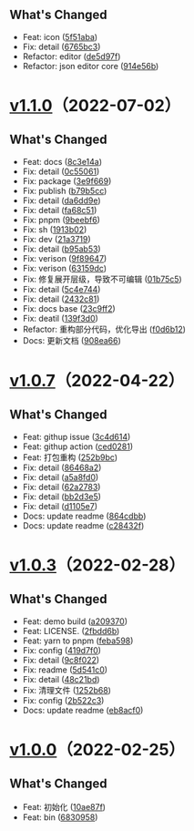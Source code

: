 ## What's Changed
  - Feat: icon ([5f51aba](https://github.com/alqmc/gacm/commit/5f51aba))
  - Fix: detail ([6765bc3](https://github.com/alqmc/gacm/commit/6765bc3))
  - Refactor: editor ([de5d97f](https://github.com/alqmc/gacm/commit/de5d97f))
  - Refactor: json editor core ([914e56b](https://github.com/alqmc/gacm/commit/914e56b))
# [v1.1.0](https://github.com/alqmc/gacm/compare/v1.0.7...v1.1.0)（2022-07-02）


## What's Changed
  - Feat: docs ([8c3e14a](https://github.com/alqmc/gacm/commit/8c3e14a))
  - Fix: detail ([0c55061](https://github.com/alqmc/gacm/commit/0c55061))
  - Fix: package ([3e9f669](https://github.com/alqmc/gacm/commit/3e9f669))
  - Fix: publish ([b79b5cc](https://github.com/alqmc/gacm/commit/b79b5cc))
  - Fix: detail ([da6dd9e](https://github.com/alqmc/gacm/commit/da6dd9e))
  - Fix: detail ([fa68c51](https://github.com/alqmc/gacm/commit/fa68c51))
  - Fix: pnpm ([9beebf6](https://github.com/alqmc/gacm/commit/9beebf6))
  - Fix: sh ([1913b02](https://github.com/alqmc/gacm/commit/1913b02))
  - Fix: dev ([21a3719](https://github.com/alqmc/gacm/commit/21a3719))
  - Fix: detail ([b95ab53](https://github.com/alqmc/gacm/commit/b95ab53))
  - Fix: verison ([9f89647](https://github.com/alqmc/gacm/commit/9f89647))
  - Fix: verison ([63159dc](https://github.com/alqmc/gacm/commit/63159dc))
  - Fix: 修复展开层级，导致不可编辑 ([01b75c5](https://github.com/alqmc/gacm/commit/01b75c5))
  - Fix: detail ([5c4e744](https://github.com/alqmc/gacm/commit/5c4e744))
  - Fix: detail ([2432c81](https://github.com/alqmc/gacm/commit/2432c81))
  - Fix: docs base ([23c9ff2](https://github.com/alqmc/gacm/commit/23c9ff2))
  - Fix: deatil ([139f3d0](https://github.com/alqmc/gacm/commit/139f3d0))
  - Refactor: 重构部分代码，优化导出 ([f0d6b12](https://github.com/alqmc/gacm/commit/f0d6b12))
  - Docs: 更新文档 ([908ea66](https://github.com/alqmc/gacm/commit/908ea66))
# [v1.0.7](https://github.com/alqmc/gacm/compare/v1.0.3...v1.0.7)（2022-04-22）


## What's Changed
  - Feat: githup issue ([3c4d614](https://github.com/alqmc/gacm/commit/3c4d614))
  - Feat: githup action ([ced0281](https://github.com/alqmc/gacm/commit/ced0281))
  - Feat: 打包重构 ([252b9bc](https://github.com/alqmc/gacm/commit/252b9bc))
  - Fix: detail ([86468a2](https://github.com/alqmc/gacm/commit/86468a2))
  - Fix: detail ([a5a8fd0](https://github.com/alqmc/gacm/commit/a5a8fd0))
  - Fix: detail ([62a2783](https://github.com/alqmc/gacm/commit/62a2783))
  - Fix: detail ([bb2d3e5](https://github.com/alqmc/gacm/commit/bb2d3e5))
  - Fix: detail ([d1105e7](https://github.com/alqmc/gacm/commit/d1105e7))
  - Docs: update readme ([864cdbb](https://github.com/alqmc/gacm/commit/864cdbb))
  - Docs: update readme ([c28432f](https://github.com/alqmc/gacm/commit/c28432f))
# [v1.0.3](https://github.com/alqmc/gacm/compare/v1.0.0...v1.0.3)（2022-02-28）


## What's Changed
  - Feat: demo build ([a209370](https://github.com/alqmc/gacm/commit/a209370))
  - Feat: LICENSE. ([2fbdd6b](https://github.com/alqmc/gacm/commit/2fbdd6b))
  - Feat: yarn to pnpm ([feba598](https://github.com/alqmc/gacm/commit/feba598))
  - Fix: config ([419d7f0](https://github.com/alqmc/gacm/commit/419d7f0))
  - Fix: detail ([9c8f022](https://github.com/alqmc/gacm/commit/9c8f022))
  - Fix: readme ([5d541c0](https://github.com/alqmc/gacm/commit/5d541c0))
  - Fix: detail ([48c21bd](https://github.com/alqmc/gacm/commit/48c21bd))
  - Fix: 清理文件 ([1252b68](https://github.com/alqmc/gacm/commit/1252b68))
  - Fix: config ([2b522c3](https://github.com/alqmc/gacm/commit/2b522c3))
  - Docs: update readme ([eb8acf0](https://github.com/alqmc/gacm/commit/eb8acf0))
# [v1.0.0](https://github.com/alqmc/gacm/compare/v1.0.0)（2022-02-25）


## What's Changed
  - Feat: 初始化 ([10ae87f](https://github.com/alqmc/gacm/commit/10ae87f))
  - Feat: bin ([6830958](https://github.com/alqmc/gacm/commit/6830958))